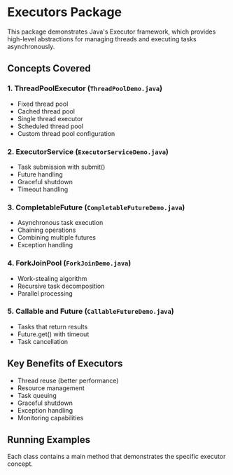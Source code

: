 # Executors Package

This package demonstrates Java's Executor framework, which provides high-level abstractions for managing threads and executing tasks asynchronously.

## Concepts Covered

### 1. ThreadPoolExecutor (`ThreadPoolDemo.java`)
- Fixed thread pool
- Cached thread pool
- Single thread executor
- Scheduled thread pool
- Custom thread pool configuration

### 2. ExecutorService (`ExecutorServiceDemo.java`)
- Task submission with submit()
- Future handling
- Graceful shutdown
- Timeout handling

### 3. CompletableFuture (`CompletableFutureDemo.java`)
- Asynchronous task execution
- Chaining operations
- Combining multiple futures
- Exception handling

### 4. ForkJoinPool (`ForkJoinDemo.java`)
- Work-stealing algorithm
- Recursive task decomposition
- Parallel processing

### 5. Callable and Future (`CallableFutureDemo.java`)
- Tasks that return results
- Future.get() with timeout
- Task cancellation

## Key Benefits of Executors
- Thread reuse (better performance)
- Resource management
- Task queuing
- Graceful shutdown
- Exception handling
- Monitoring capabilities

## Running Examples
Each class contains a main method that demonstrates the specific executor concept.
